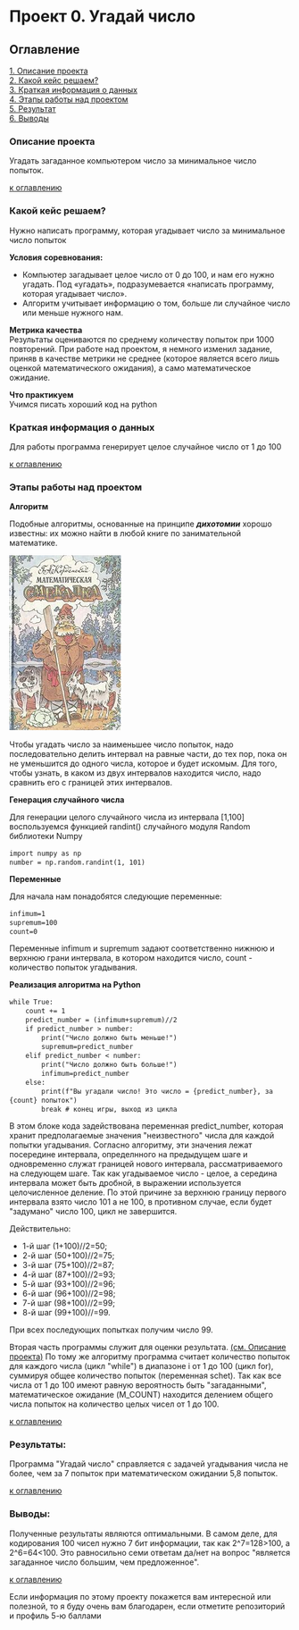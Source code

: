 <a id="up"></a>  
# Проект 0. Угадай число

## Оглавление
[1. Описание проекта](#Описание-проекта)  
[2. Какой кейс решаем?](#Какой-кейс-решаем)  
[3. Краткая информация о данных](#Краткая-информация-о-данных)  
[4. Этапы работы над проектом](#Этапы-работы-над-проектом)  
[5. Результат](#Результат)    
[6. Выводы](#Выводы) 
<a id="Описание-проекта"></a>
### Описание проекта    
Угадать загаданное компьютером число за минимальное число попыток.

[к оглавлению](#up)

<a id="Какой-кейс-решаем"></a>
### Какой кейс решаем?    
Нужно написать программу, которая угадывает число за минимальное число попыток

**Условия соревнования:**  
- Компьютер загадывает целое число от 0 до 100, и нам его нужно угадать. Под «угадать», подразумевается «написать программу, которая угадывает число».
- Алгоритм учитывает информацию о том, больше ли случайное число или меньше нужного нам.
<a id="Метрика-качества"></a>

**Метрика качества**     
Результаты оцениваются по среднему количеству попыток при 1000 повторений.
При работе над проектом, я немного изменил задание, приняв в качестве метрики не среднее (которое является всего лишь оценкой математического ожидания), а само математическое ожидание.

**Что практикуем**     
Учимся писать хороший код на python

<a id="Краткая-информация-о-данных"></a>
### Краткая информация о данных
Для работы программа генерирует целое случайное число от 1 до 100
  
[к оглавлению](#up)

<a id="Этапы-работы-над-проектом"></a>
### Этапы работы над проектом  
**Алгоритм**

Подобные алгоритмы, основанные на принципе ___дихотомии___ хорошо известны: их можно найти в любой книге по занимательной математике.

[![Кордемский. Математическая смекалка](кордемский.png)](https://www.ozon.ru/context/detail/id/172410744)

Чтобы угадать число за наименьшее число попыток, надо последовательно делить интервал на равные части, до тех пор, пока он не уменьшится до одного числа, которое и будет искомым. Для того, чтобы узнать, в каком из двух интервалов находится число, надо сравнить его с границей этих интервалов. 

**Генерация случайного числа**

Для генерации целого случайного числа из интервала [1,100] воспользуемся функцией randint() случайного модуля Random библиотеки Numpy

    import numpy as np
    number = np.random.randint(1, 101)

**Переменные**

Для начала нам понадобятся следующие переменные:

    infimum=1
    supremum=100
    count=0

Переменные infimum и supremum задают соответственно нижнюю и верхнюю грани интервала, в котором находится число, count - количество попыток угадывания.

**Реализация алгоритма на Python**

    while True:
        count += 1
        predict_number = (infimum+supremum)//2
        if predict_number > number:
            print("Число должно быть меньше!")
            supremum=predict_number
        elif predict_number < number:
            print("Число должно быть больше!")
            infimum=predict_number
        else:
            print(f"Вы угадали число! Это число = {predict_number}, за {count} попыток")
            break # конец игры, выход из цикла

В этом блоке кода задействована переменная predict_number, которая хранит предполагаемые значения "неизвестного" числа для каждой попытки угадывания. Согласно алгоритму, эти значения лежат посередине интервала, определнного на предыдущем шаге и одновременно служат границей нового интервала, рассматриваемого на следующем шаге.
Так как угадываемое число - целое, а середина интервала может быть дробной, в выражении используется целочисленное деление.
По этой причине за верхнюю границу первого интервала взято число 101 а не 100, в противном случае, если будет "задумано" число 100, цикл не завершится.

Действительно:
* 1-й шаг (1+100)//2=50;
* 2-й шаг (50+100)//2=75;
* 3-й шаг (75+100)//2=87;
* 4-й шаг (87+100)//2=93;
* 5-й шаг (93+100)//2=96;
* 6-й шаг (96+100)//2=98;
* 7-й шаг (98+100)//2=99;
* 8-й шаг (99+100)//=99.

При всех последующих попытках получим число 99.

Вторая часть программы служит для оценки результата.
[(см. Описание проекта)](#Метрика-качества)  По тому же алгоритму программа считает количество попыток для каждого числа (цикл "while") в диапазоне i от
1 до 100 (цикл for), суммируя общее количество попыток (переменная schet). Так как все числа от 1 до 100 имеют равную вероятность быть "загаданными", математическое ожидание (M_COUNT) находится делением общего числа попыток на количество целых чисел от 1 до 100.

[к оглавлению](#up)

<a id="Результат"></a>
### Результаты:  
Программа "Угадай число" справляется с задачей угадывания числа не более, чем за 7 попыток при математическом ожидании 5,8 попыток.

[к оглавлению](#up)

<a id="Выводы"></a>
### Выводы:  
Полученные результаты являются оптимальными. В самом деле, для кодирования 100 чисел нужно 7 бит информации, так как 2^7=128>100, а 2^6=64<100. Это равносильно семи ответам да/нет на вопрос "является загаданное число большим, чем предложенное".

[к оглавлению](#up)


Если информация по этому проекту покажется вам интересной или полезной, то я буду очень вам благодарен, если отметите репозиторий и профиль 5-ю баллами